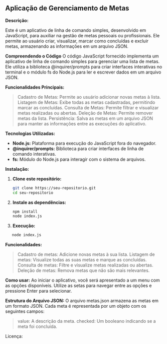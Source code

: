 ## Aplicação de Gerenciamento de Metas

**Descrição:**

Este é um aplicativo de linha de comando simples, desenvolvido em JavaScript, para auxiliar na gestão de metas pessoais ou profissionais. Ele permite ao usuário criar, visualizar, marcar como concluídas e excluir metas, armazenando as informações em um arquivo JSON.

**Compreendendo o Código**
O código JavaScript fornecido implementa um aplicativo de linha de comando simples para gerenciar uma lista de metas. Ele utiliza a biblioteca @inquirer/prompts para criar interfaces interativas no terminal e o módulo fs do Node.js para ler e escrever dados em um arquivo JSON.

**Funcionalidades Principais:**

> Cadastro de Metas: Permite ao usuário adicionar novas metas à lista.
> Listagem de Metas: Exibe todas as metas cadastradas, permitindo marcar as concluídas.
> Consulta de Metas: Permite filtrar e visualizar metas realizadas ou abertas.
> Deleção de Metas: Permite remover metas da lista.
> Persistência: Salva as metas em um arquivo JSON para manter as informações entre as execuções do aplicativo.

**Tecnologias Utilizadas:**

* **Node.js:** Plataforma para execução do JavaScript fora do navegador.
* **@inquirer/prompts:** Biblioteca para criar interfaces de linha de comando interativas.
* **fs:** Módulo do Node.js para interagir com o sistema de arquivos.

**Instalação:**

1. **Clone este repositório:**
   ```bash
   git clone https://seu-repositorio.git
   cd seu-repositorio
   
2. **Instale as dependências:**
   ```bash
   npm install
   node index.js

3. **Execução:**
 ```bash
    node index.js
````

**Funcionalidades:**
> Cadastro de metas: Adicione novas metas à sua lista.
> Listagem de metas: Visualize todas as suas metas e marque as concluídas.
> Consulta de metas: Filtre e visualize metas realizadas ou abertas.
> Deleção de metas: Remova metas que não são mais relevantes.

**Como usar:**
Ao iniciar o aplicativo, você será apresentado a um menu com as opções disponíveis. Utilize as setas para navegar entre as opções e pressione Enter para selecionar.

**Estrutura do Arquivo JSON:**
O arquivo metas.json armazena as metas em um formato JSON. Cada meta é representada por um objeto com os seguintes campos:

> value: A descrição da meta.
> checked: Um booleano indicando se a meta foi concluída.

Licença:




